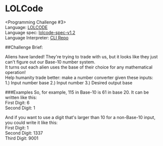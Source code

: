 # LOLCode

<Programming Challenge #3>  
Language: [LOLCODE](https://en.wikipedia.org/wiki/LOLCODE)  
Language spec: [lolcode-spec-v1.2](https://github.com/justinmeza/lolcode-spec/blob/master/v1.2/lolcode-spec-v1.2.md)  
Language Interpreter: [CLI Repo](https://github.com/justinmeza/lci)  

##Challenge Brief:

Aliens have landed! They're trying to trade with us, but it looks like they just can't figure out our Base-10 number system.  
It turns out each alien uses the base of their choice for any mathematical operation!  
Help humanity trade better: make a number converter given these inputs:  
1.) Input number base
2.) Input number
3.) Desired output base

###Examples
So, for example, 115 in Base-10 is 61 in base 20. It can be written like this:  
First Digit: 6  
Second Digit: 1  

And if you want to use a digit that's larger than 10 for a non-Base-10 input, you could write it like this:  
First Digit: 1  
Second Digit: 1337  
Third Digit: 9001  
